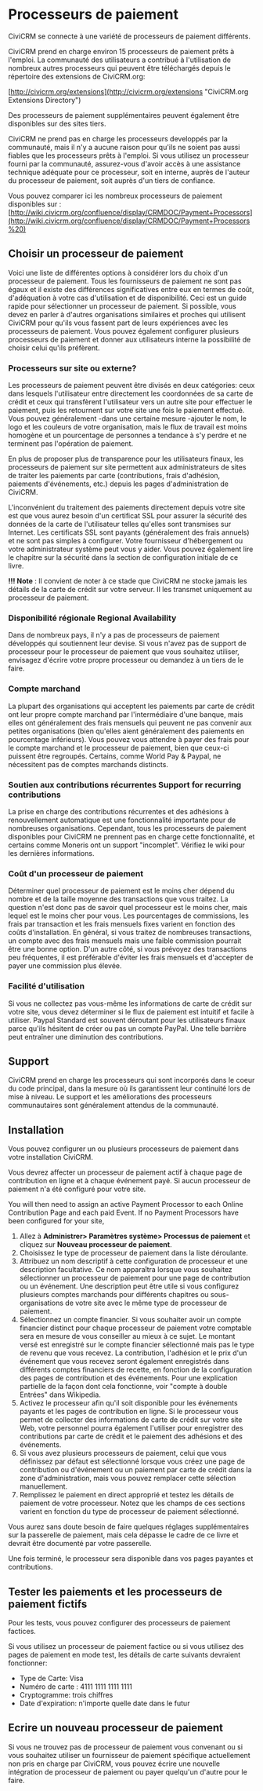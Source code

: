 Processeurs de paiement
==================

CiviCRM se connecte à une variété de processeurs de paiement différents.

CiviCRM prend en charge environ 15 processeurs de paiement prêts à l'emploi. La communauté des utilisateurs a contribué à l'utilisation de nombreux autres processeurs qui peuvent être téléchargés depuis le répertoire des extensions de CiviCRM.org:

[http://civicrm.org/extensions](http://civicrm.org/extensions "CiviCRM.org Extensions Directory")

Des processeurs de paiement supplémentaires peuvent également être disponibles sur des sites tiers.

CiviCRM ne prend pas en charge les processeurs developpés par la communauté, mais il n'y a aucune raison pour qu'ils ne soient pas aussi fiables que les processeurs prêts à l'emploi. Si vous utilisez un processeur fourni par la communauté, assurez-vous d'avoir accès à une assistance technique adéquate pour ce processeur, soit en interne, auprès de l'auteur du processeur de paiement, soit auprès d'un tiers de confiance.

Vous pouvez comparer ici les nombreux processeurs de paiement disponibles sur : 
[http://wiki.civicrm.org/confluence/display/CRMDOC/Payment+Processors](http://wiki.civicrm.org/confluence/display/CRMDOC/Payment+Processors%20)

Choisir un processeur de paiement   
-----------------------------

Voici une liste de différentes options à considérer lors du choix d'un processeur de paiement. 
Tous les fournisseurs de paiement ne sont pas égaux et il existe des différences significatives entre eux en termes de coût, d'adéquation à votre cas d'utilisation et de disponibilité. Ceci est un guide rapide pour sélectionner un processeur de paiement. Si possible, vous devez en parler à d'autres organisations similaires et proches qui utilisent CiviCRM pour qu'ils vous fassent part de leurs expériences avec les processeurs de paiement. Vous pouvez également configurer plusieurs processeurs de paiement et donner aux utilisateurs interne la possibilité de choisir celui qu'ils préfèrent.


### Processeurs sur site ou externe?

Les processeurs de paiement peuvent être divisés en deux catégories: ceux dans lesquels l'utilisateur entre directement les coordonnées de sa carte de crédit et ceux qui transfèrent l'utilisateur vers un autre site pour effectuer le paiement, puis les retournent sur votre site une fois le paiement effectué. Vous pouvez généralement -dans une certaine mesure -ajouter le nom, le logo et les couleurs de votre organisation, mais le flux de travail est moins homogène et un pourcentage de personnes a tendance à s'y perdre et ne terminent pas l'opération de paiement.

En plus de proposer plus de transparence pour les utilisateurs finaux, les processeurs de paiement sur site permettent aux administrateurs de sites de traiter les paiements par carte (contributions, frais d'adhésion, paiements d'événements, etc.) depuis les pages d'administration de CiviCRM.

L'inconvénient du traitement des paiements directement depuis votre site est que vous aurez besoin d'un certificat SSL pour assurer la sécurité des données de la carte de l'utilisateur telles qu'elles sont transmises sur Internet. Les certificats SSL sont payants (généralement des frais annuels) et ne sont pas simples à configurer. Votre fournisseur d'hébergement ou votre administrateur système peut vous y aider. Vous pouvez également lire le chapitre sur la sécurité dans la section de configuration initiale de ce livre.

**!!! Note** : Il convient de noter à ce stade que CiviCRM ne stocke jamais les détails de la carte de crédit sur votre serveur. Il les transmet uniquement au processeur de paiement.


### Disponibilité régionale  Regional Availability

Dans de nombreux pays, il n'y a pas de processeurs de paiement développés qui soutiennent leur devise. Si vous n'avez pas de support de processeur pour le processeur de paiement que vous souhaitez utiliser, envisagez d'écrire votre propre processeur ou demandez à un tiers de le faire.


### Compte marchand 

La plupart des organisations qui acceptent les paiements par carte de crédit ont leur propre compte marchand par l'intermédiaire  d'une banque, mais elles ont généralement des frais mensuels qui peuvent ne pas convenir aux petites organisations (bien qu'elles aient généralement des paiements en pourcentage inférieurs). Vous pouvez vous attendre à payer des frais pour le compte marchand et le processeur de paiement, bien que ceux-ci puissent être regroupés. Certains, comme World Pay & Paypal, ne nécessitent pas de comptes marchands distincts.


### Soutien aux contributions récurrentes  Support for recurring contributions

La prise en charge des contributions récurrentes et des adhésions à renouvellement automatique est une fonctionnalité importante pour de nombreuses organisations. Cependant, tous les processeurs de paiement disponibles pour CiviCRM ne prennent pas en charge cette fonctionnalité, et certains comme Moneris ont un support "incomplet". Vérifiez le wiki pour les dernières informations.


### Coût d'un processeur de paiement

Déterminer quel processeur de paiement est le moins cher dépend du nombre et de la taille moyenne des transactions que vous traitez. La question n'est donc pas de savoir quel processeur est le moins cher, mais lequel est le moins cher pour vous. Les pourcentages de commissions, les frais par transaction et les frais mensuels fixes varient en fonction des coûts d'installation. En général, si vous traitez de nombreuses transactions, un compte avec des frais mensuels mais une faible commission pourrait être une bonne option. D'un autre côté, si vous prévoyez des transactions peu fréquentes, il est préférable d'éviter les frais mensuels et d'accepter de payer une commission plus élevée.


### Facilité d'utilisation 

Si vous ne collectez pas vous-même les informations de carte de crédit sur votre site, vous devez déterminer si le flux de paiement est intuitif et facile à utiliser. Paypal Standard est souvent déroutant pour les utilisateurs finaux parce qu'ils hésitent de créer ou pas un compte PayPal.
Une telle barrière peut entraîner une diminution des contributions.

Support
-------

CiviCRM prend en charge les processeurs qui sont incorporés dans le coeur du code principal, dans la mesure où ils garantissent leur continuité lors de mise à niveau. Le support et les améliorations des processeurs communautaires sont généralement attendus de la communauté.

Installation
-------

Vous pouvez configurer un ou plusieurs processeurs de paiement dans votre installation CiviCRM.

Vous devrez affecter un processeur de paiement actif à chaque page de contribution en ligne et à chaque événement payé. Si aucun processeur de paiement n'a été configuré pour votre site.

You will then need to assign an active Payment Processor to each Online Contribution Page and each paid Event. If no Payment Processors have been configured for your site,

1. Allez à **Administrer> Paramètres système> Processus de paiement** et cliquez sur **Nouveau processeur de paiement**.
2. Choisissez le type de processeur de paiement dans la liste déroulante.
3. Attribuez un nom descriptif à cette configuration de processeur et une description facultative. Ce nom apparaîtra lorsque vous souhaitez sélectionner un processeur de paiement pour une page de contribution ou un événement. Une description peut être utile si vous configurez plusieurs comptes marchands pour différents chapitres ou sous-organisations de votre site avec le même type de processeur de paiement.
4. Sélectionnez un compte financier. Si vous souhaiter avoir un compte financier distinct pour chaque processeur de paiement votre comptable sera en mesure de vous conseiller au mieux à ce sujet. Le montant versé est enregistré sur le compte financier sélectionné mais pas le type de revenu que vous recevez. La contribution, l'adhésion et le prix d'un événement que vous recevez seront également enregistrés dans différents comptes financiers de recette, en fonction de la configuration des pages de contribution et des événements. Pour une explication partielle de la façon dont cela fonctionne, voir "compte à double Entrées" dans Wikipedia.
5. Activez le processeur afin qu'il soit disponible pour les événements payants et les pages de contribution en ligne. Si le processeur vous permet de collecter des informations de carte de crédit sur votre site Web, votre personnel pourra également l'utiliser pour enregistrer des contributions par carte de crédit et le paiement des adhésions et des événements.
6. Si vous avez plusieurs processeurs de paiement, celui que vous définissez par défaut est sélectionné lorsque vous créez une page de contribution ou d'événement ou un paiement par carte de crédit dans la zone d'administration, mais vous pouvez remplacer cette sélection manuellement.
7. Remplissez le paiement en direct approprié et testez les détails de paiement de votre processeur. Notez que les champs de ces sections varient en fonction du type de processeur de paiement sélectionné.

Vous aurez sans doute besoin de faire quelques réglages supplémentaires sur la passerelle de paiement, mais cela dépasse le cadre de ce livre et devrait être documenté par votre passerelle.

Une fois terminé, le processeur sera disponible dans vos pages payantes et contributions.

Tester les paiements et les processeurs de paiement fictifs 
-----------------------------------------------

Pour les tests, vous pouvez configurer des processeurs de paiement factices.

Si vous utilisez un processeur de paiement factice ou si vous utilisez des pages de paiement en mode test, les détails de carte suivants devraient fonctionner:

-   Type de Carte: Visa
-   Numéro de carte :  4111 1111 1111 1111
-   Cryptogramme: trois chiffres
-   Date d'expiration:  n'importe quelle date dans le futur

Ecrire un nouveau processeur de paiement
--------------------------------

Si vous ne trouvez pas de processeur de paiement vous convenant ou si vous souhaitez utiliser un fournisseur de paiement spécifique actuellement non pris en charge par CiviCRM, vous pouvez écrire une nouvelle intégration de processeur de paiement ou payer quelqu'un d'autre pour le faire.
